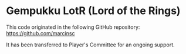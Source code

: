 # Gempukku LotR (Lord of the Rings)
This code originated in the following GitHub repository:
https://github.com/marcinsc

It has been transferred to Player's Committee for an ongoing support.